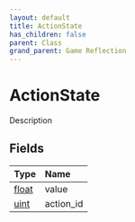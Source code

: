 ```yaml
---
layout: default
title: ActionState
has_children: false
parent: Class
grand_parent: Game Reflection
---
```

# ActionState
Description 

## Fields

| Type | Name |
|:----------|:--------------|
| [float](/riftbreaker-wiki/docs/game-reflection/components/float/) | value |
| [uint](/riftbreaker-wiki/docs/game-reflection/components/uint/) | action_id |

